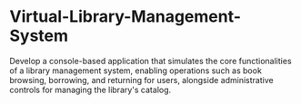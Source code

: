 # Virtual-Library-Management-System
Develop a console-based application that simulates the core functionalities of a library management system, enabling operations such as book browsing, borrowing, and returning for users, alongside administrative controls for managing the library's catalog.

